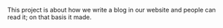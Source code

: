 This project is about how we write a blog in our website and people can read it; on that basis it made.
